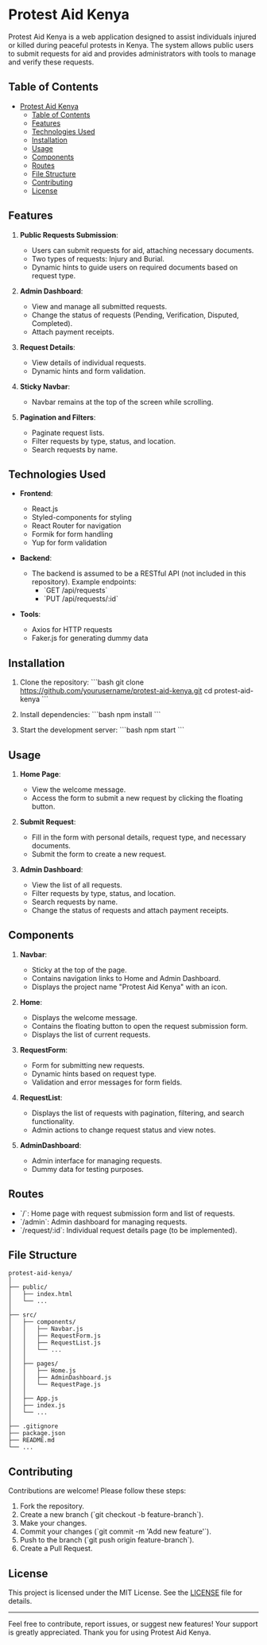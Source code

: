 
# Protest Aid Kenya

Protest Aid Kenya is a web application designed to assist individuals injured or killed during peaceful protests in Kenya. The system allows public users to submit requests for aid and provides administrators with tools to manage and verify these requests. 

## Table of Contents

- [Protest Aid Kenya](#protest-aid-kenya)
  - [Table of Contents](#table-of-contents)
  - [Features](#features)
  - [Technologies Used](#technologies-used)
  - [Installation](#installation)
  - [Usage](#usage)
  - [Components](#components)
  - [Routes](#routes)
  - [File Structure](#file-structure)
  - [Contributing](#contributing)
  - [License](#license)

## Features

1. **Public Requests Submission**:
    - Users can submit requests for aid, attaching necessary documents.
    - Two types of requests: Injury and Burial.
    - Dynamic hints to guide users on required documents based on request type.

2. **Admin Dashboard**:
    - View and manage all submitted requests.
    - Change the status of requests (Pending, Verification, Disputed, Completed).
    - Attach payment receipts.

3. **Request Details**:
    - View details of individual requests.
    - Dynamic hints and form validation.

4. **Sticky Navbar**:
    - Navbar remains at the top of the screen while scrolling.

5. **Pagination and Filters**:
    - Paginate request lists.
    - Filter requests by type, status, and location.
    - Search requests by name.

## Technologies Used

- **Frontend**:
    - React.js
    - Styled-components for styling
    - React Router for navigation
    - Formik for form handling
    - Yup for form validation

- **Backend**:
    - The backend is assumed to be a RESTful API (not included in this repository). Example endpoints:
        - \`GET /api/requests\`
        - \`PUT /api/requests/:id\`

- **Tools**:
    - Axios for HTTP requests
    - Faker.js for generating dummy data

## Installation

1. Clone the repository:
    \`\`\`bash
    git clone https://github.com/yourusername/protest-aid-kenya.git
    cd protest-aid-kenya
    \`\`\`

2. Install dependencies:
    \`\`\`bash
    npm install
    \`\`\`

3. Start the development server:
    \`\`\`bash
    npm start
    \`\`\`

## Usage

1. **Home Page**:
    - View the welcome message.
    - Access the form to submit a new request by clicking the floating button.

2. **Submit Request**:
    - Fill in the form with personal details, request type, and necessary documents.
    - Submit the form to create a new request.

3. **Admin Dashboard**:
    - View the list of all requests.
    - Filter requests by type, status, and location.
    - Search requests by name.
    - Change the status of requests and attach payment receipts.

## Components

1. **Navbar**:
    - Sticky at the top of the page.
    - Contains navigation links to Home and Admin Dashboard.
    - Displays the project name "Protest Aid Kenya" with an icon.

2. **Home**:
    - Displays the welcome message.
    - Contains the floating button to open the request submission form.
    - Displays the list of current requests.

3. **RequestForm**:
    - Form for submitting new requests.
    - Dynamic hints based on request type.
    - Validation and error messages for form fields.

4. **RequestList**:
    - Displays the list of requests with pagination, filtering, and search functionality.
    - Admin actions to change request status and view notes.

5. **AdminDashboard**:
    - Admin interface for managing requests.
    - Dummy data for testing purposes.

## Routes

- \`/\`: Home page with request submission form and list of requests.
- \`/admin\`: Admin dashboard for managing requests.
- \`/request/:id\`: Individual request details page (to be implemented).

## File Structure

```
protest-aid-kenya/
│
├── public/
│   ├── index.html
│   └── ...
│
├── src/
│   ├── components/
│   │   ├── Navbar.js
│   │   ├── RequestForm.js
│   │   ├── RequestList.js
│   │   └── ...
│   │
│   ├── pages/
│   │   ├── Home.js
│   │   ├── AdminDashboard.js
│   │   └── RequestPage.js
│   │
│   ├── App.js
│   ├── index.js
│   └── ...
│
├── .gitignore
├── package.json
├── README.md
└── ...
```

## Contributing

Contributions are welcome! Please follow these steps:

1. Fork the repository.
2. Create a new branch (\`git checkout -b feature-branch\`).
3. Make your changes.
4. Commit your changes (\`git commit -m 'Add new feature'\`).
5. Push to the branch (\`git push origin feature-branch\`).
6. Create a Pull Request.

## License

This project is licensed under the MIT License. See the [LICENSE](LICENSE) file for details.

---

Feel free to contribute, report issues, or suggest new features! Your support is greatly appreciated. Thank you for using Protest Aid Kenya.
